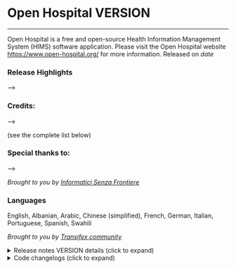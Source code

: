 # Open Hospital VERSION
-----------------------

Open Hospital is a free and open-source Health Information Management System (HIMS) software application.
Please visit the Open Hospital website https://www.open-hospital.org/ for more information.
Released on _date_

### Release Highlights
-->

### Credits:
-->

(see the complete list below)

### Special thanks to:
-->

_Brought to you by [Informatici Senza Frontiere](https://github.com/informatici)_

### Languages
English, Albanian, Arabic, Chinese (simplified), French, German, Italian, Portuguese, Spanish, Swahili

*Brought to you by [Transifex community](https://www.transifex.com/informatici-senza-frontiere-onlus/openhospital/dashboard/)*


<details>
<summary> Release notes VERSION details (click to expand) </summary>

### Release notes - Open Hospital - VERSION
-->

#### New Features
-->

#### Improvements
-->

#### Bug Fixes
-->


</details>


<details>
<summary> Code changelogs (click to expand) </summary>

 - [Core component changelog](https://github.com/informatici/openhospital-core/compare/SECONDLASTTAG...LASTTAG)
 - [Gui component changelog](https://github.com/informatici/openhospital-gui/compare/SECONDLASTTAG...LASTTAG)
 - [Doc component changelog](https://github.com/informatici/openhospital-doc/compare/SECONDLASTTAG...LASTTAG)

</details>


